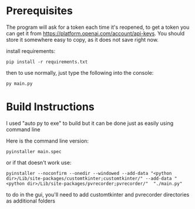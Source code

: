 # Prerequisites
The program will ask for a token each time it's reopened, to get a token you can get it from https://platform.openai.com/account/api-keys. You should store it somewhere easy to copy, as it does not save right now.

install requirements:
```
pip install -r requirements.txt
```

then to use normally, just type the following into the console:
```
py main.py
```

# Build Instructions

I used "auto py to exe" to build but it can be done just as easily using command line

Here is the command line version:
```
pyinstaller main.spec
```
or if that doesn't work use:
```
pyinstaller --noconfirm --onedir --windowed --add-data "<python dir>/Lib/site-packages/customtkinter;customtkinter/" --add-data "<python dir>/Lib/site-packages/pvrecorder;pvrecorder/"  "./main.py"
```

to do in the gui, you'll need to add customtkinter and pvrecorder directories as additional folders